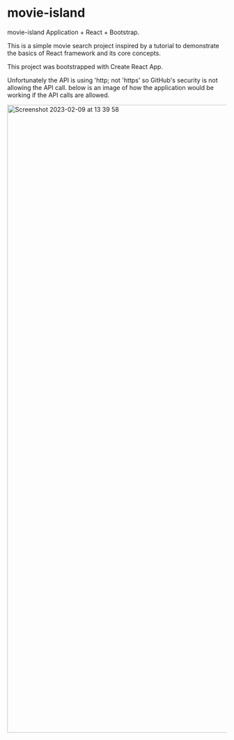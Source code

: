 # movie-island

movie-island Application + React + Bootstrap.

This is a simple movie search project inspired by a tutorial to demonstrate the basics of React framework and its core concepts.

This project was bootstrapped with Create React App.

Unfortunately the API is using 'http; not 'https' so GitHub's security is not allowing the API call. below is an image of how the application would be working if the API calls are allowed.

 <img width="1439" alt="Screenshot 2023-02-09 at 13 39 58" src="https://user-images.githubusercontent.com/107209170/217828765-0b0e2cf1-bf23-43af-894e-78fa0c90f744.png">



